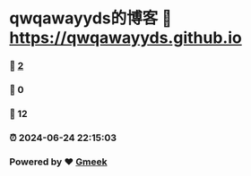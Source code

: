 # qwqawayyds的博客 :link: https://qwqawayyds.github.io 
### :page_facing_up: [2](https://qwqawayyds.github.io/tag.html) 
### :speech_balloon: 0 
### :hibiscus: 12 
### :alarm_clock: 2024-06-24 22:15:03 
### Powered by :heart: [Gmeek](https://github.com/Meekdai/Gmeek)
